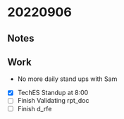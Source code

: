 # 20220906
## Notes

## Work
- No more daily stand ups with Sam
- [x] TechES Standup at 8:00
- [ ] Finish Validating rpt_doc
- [ ] Finish d_rfe